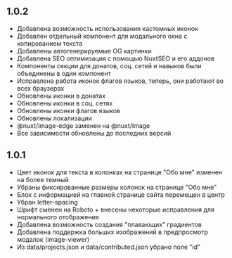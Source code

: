 ## 1.0.2
- Добавлена возможность использования кастомных иконок
- Добавлен отдельный компонент для модального окна с копированием текста
- Добавлены автогенерируемые OG картинки
- Добавлена SEO оптимизация с помощью NuxtSEO и его аддонов
- Компоненты секции для донатов, соц. сетей и навыков были объединены в один компонент
- Исправлена работа иконок флагов языков, теперь, они работают во всех браузерах
- Обновлены иконки в донатах
- Обновлены иконки в соц. сетях
- Обновлены иконки флагов языков
- Обновлены локализации
- @nuxt/image-edge заменен на @nuxt/image
- Все зависимости обновлены до последних версий

## 1.0.1
- Цвет иконок для текста в колонках на странице "Обо мне" изменен на более темный
- Убраны фиксированные размеры колонок на странице "Обо мне"
- Блок с информацией на главной странице сайта перемещен в центр
- Убран letter-spacing
- Шрифт сменен на Roboto + внесены некоторые исправления для нормального отображения
- Добавлена возможность создания "плавающих" градиентов
- Добавлена поддержка больших изображений в предпросмотр модалок (image-viewer)
- Из data/projects.json и data/contributed.json убрано поле "id"